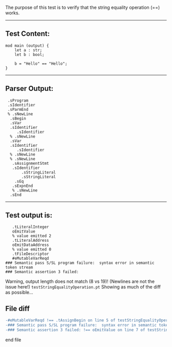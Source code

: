 The purpose of this test is to verify that the string equality operation (==) works.

-------------------------


Test Content: 
-------------------------
```
mod main (output) {
    let a : str;
    let b : bool;

    b = "Hello" == "Hello";
}
```
------------------------


Parser Output: 
-------------------------
```
 .sProgram
 .sIdentifier
 .sParmEnd
 % .sNewLine
  .sBegin
  .sVar
  .sIdentifier
     .sIdentifier
  % .sNewLine
  .sVar
  .sIdentifier
     .sIdentifier
  % .sNewLine
  % .sNewLine
   .sAssignmentStmt
   .sIdentifier
       .sStringLiteral
       .sStringLiteral
    .sEq
   .sExpnEnd
   % .sNewLine
  .sEnd

```
------------------------

Test output is: 
-------------------------
```
   .tLiteralInteger
   oEmitValue
   % value emitted 2
   .tLiteralAddress
   oEmitDataAddress
   % value emitted 0
   .tFileDescriptor
   #eMutableVarReqd
### Semantic pass S/SL program failure:  syntax error in semantic token stream
### Semantic assertion 3 failed: 

```


Warning, output length does not match (8 vs 19)!  (Newlines are not the issue here!) `testStringEqualityOperation.pt`
Showing as much of the diff as possible...

File diff
-------------------------
```diff
-#eMutableVarReqd !== .tAssignBegin on line 5 of testStringEqualityOperation.pt
-### Semantic pass S/SL program failure:  syntax error in semantic token stream !== .tLiteralAddress on line 6 of testStringEqualityOperation.pt
-### Semantic assertion 3 failed: !== oEmitValue on line 7 of testStringEqualityOperation.pt

```
end file
